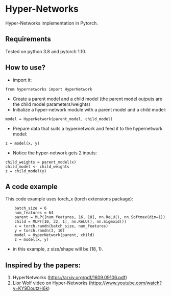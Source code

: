 # Hyper-Networks
Hyper-Networks implementation in Pytorch.

## Requirements
Tested on python 3.8 and pytorch 1.10.

## How to use?
- import it:
```
from hypernetworks import HyperNetwork
```
- Create a parent model and a child model (the parent model outputs are the child model parameters/weights)
- Initialize a hyper-network module with a parent model and a child model:
```
model = HyperNetwork(parent_model, child_model)
```
- Prepare data that suits a hypernetwork and feed it to the hypernetwork model:
```
z = model(x, y)
```
- Notice the hyper-network gets 2 inputs:
```
child_weights = parent_model(x)
child_model <- child_weights
z = child_model(y)
```
## A code example
This code example uses torch_x (torch extensions package):
```
    batch_size = 6
    num_features = 64
    parent = MLP([num_features, 16, 10], nn.ReLU(), nn.Softmax(dim=1))
    child = MLP([10, 32, 1], nn.ReLU(), nn.Sigmoid())
    x = torch.randn(batch_size, num_features)
    y = torch.randn(3, 10)
    model = HyperNetwork(parent, child)
    z = model(x, y)
```
- in this example, z size/shape will be (18, 1).



## Inspired by the papers:
1. HyperNetworks (https://arxiv.org/pdf/1609.09106.pdf)
2. Lior Wolf video on Hyper-Networks (https://www.youtube.com/watch?v=KY9DoutzH6k)

